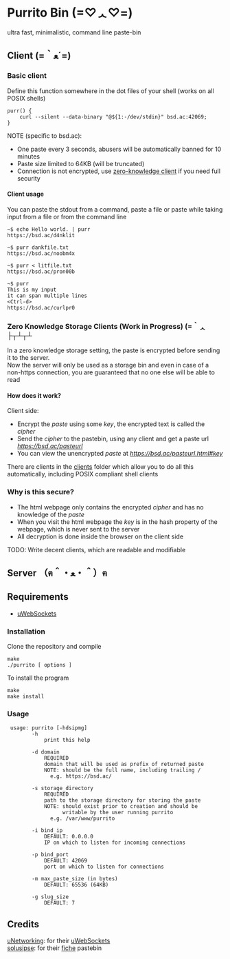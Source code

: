 # Purrito Bin (=♡ᆺ♡=)

ultra fast, minimalistic, command line paste-bin

## Client (=｀ﻌ´=)

### Basic client
Define this function somewhere in the dot files of your shell (works on all POSIX shells)

```
purr() {
	curl --silent --data-binary "@${1:-/dev/stdin}" bsd.ac:42069;
}
```

NOTE (specific to bsd.ac):
- One paste every 3 seconds, abusers will be automatically banned for 10 minutes
- Paste size limited to 64KB (will be truncated)
- Connection is not encrypted, use [zero-knowledge client](#zero) if you need full security

#### Client usage
You can paste the stdout from a command, paste a file or paste while taking 
input from a file or from the command line
```
~$ echo Hello world. | purr
https://bsd.ac/d4nklit

~$ purr dankfile.txt
https://bsd.ac/noobm4x

~$ purr < litfile.txt
https://bsd.ac/pron00b

~$ purr
This is my input
it can span multiple lines
<Ctrl-d>
https://bsd.ac/curlpr0
```

### Zero Knowledge Storage Clients (Work in Progress)  (=｀ᆺ├┬┴┬┴

In a zero knowledge storage setting, the paste is encrypted before sending it to the server.  
Now the server will only be used as a storage bin and even in case of a non-https connection, 
you are guaranteed that no one else will be able to read

#### How does it work?
 Client side:
 - Encrypt the *paste* using some *key*, the encrypted text is called the *cipher*
 - Send the *cipher* to the pastebin, using any client and get a paste url *https://bsd.ac/pasteurl*
 - You can view the unencrypted *paste* at *https://bsd.ac/pasteurl.html#key*

There are clients in the [clients](clients/) folder which allow you to do all this automatically, including POSIX compliant shell clients 

### Why is this secure?
- The html webpage only contains the encrypted *cipher* and has no knowledge of the *paste*
- When you visit the html webpage the *key* is in the hash property of the webpage, which is never sent to the server
- All decryption is done inside the browser on the client side

TODO: Write decent clients, which are readable and modifiable

## Server （ฅ＾・ﻌ・＾）ฅ

## Requirements

- [uWebSockets](https://github.com/uNetworking/uWebSockets/)

### Installation

Clone the repository and compile

```
make
./purrito [ options ]
```

To install the program

```
make
make install
```

### Usage

```
 usage: purrito [-hdsipmg]                                       
        -h                                                      
            print this help                                   
	    
        -d domain                                               
            REQUIRED                                            
            domain that will be used as prefix of returned paste
            NOTE: should be the full name, including trailing / 
              e.g. https://bsd.ac/                              

        -s storage_directory                                    
            REQUIRED                                            
            path to the storage directory for storing the paste 
            NOTE: should exist prior to creation and should be  
                  writable by the user running purrito          
              e.g. /var/www/purrito                             

        -i bind_ip                                              
            DEFAULT: 0.0.0.0                                    
            IP on which to listen for incoming connections      

        -p bind_port                                            
            DEFAULT: 42069                                      
            port on which to listen for connections             

        -m max_paste_size (in bytes)                            
            DEFAULT: 65536 (64KB)                               

        -g slug_size                                            
            DEFAULT: 7                                          
```


## Credits
[uNetworking](https://github.com/uNetworking): for their [uWebSockets](https://github.com/uNetworking/uWebSockets)  
[solusipse](https://github.com/solusipse): for their [fiche](https://github.com/solusipse/fiche/) pastebin

